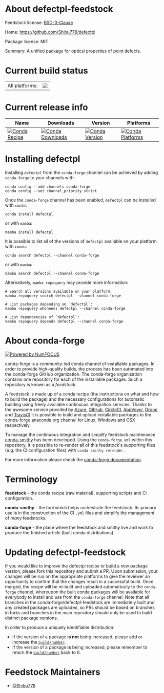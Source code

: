 About defectpl-feedstock
========================

Feedstock license: [BSD-3-Clause](https://github.com/conda-forge/defectpl-feedstock/blob/main/LICENSE.txt)

Home: https://github.com/Shibu778/defectpl

Package license: MIT

Summary: A unified package for optical properties of point defects.

Current build status
====================


<table><tr><td>All platforms:</td>
    <td>
      <a href="https://dev.azure.com/conda-forge/feedstock-builds/_build/latest?definitionId=23777&branchName=main">
        <img src="https://dev.azure.com/conda-forge/feedstock-builds/_apis/build/status/defectpl-feedstock?branchName=main">
      </a>
    </td>
  </tr>
</table>

Current release info
====================

| Name | Downloads | Version | Platforms |
| --- | --- | --- | --- |
| [![Conda Recipe](https://img.shields.io/badge/recipe-defectpl-green.svg)](https://anaconda.org/conda-forge/defectpl) | [![Conda Downloads](https://img.shields.io/conda/dn/conda-forge/defectpl.svg)](https://anaconda.org/conda-forge/defectpl) | [![Conda Version](https://img.shields.io/conda/vn/conda-forge/defectpl.svg)](https://anaconda.org/conda-forge/defectpl) | [![Conda Platforms](https://img.shields.io/conda/pn/conda-forge/defectpl.svg)](https://anaconda.org/conda-forge/defectpl) |

Installing defectpl
===================

Installing `defectpl` from the `conda-forge` channel can be achieved by adding `conda-forge` to your channels with:

```
conda config --add channels conda-forge
conda config --set channel_priority strict
```

Once the `conda-forge` channel has been enabled, `defectpl` can be installed with `conda`:

```
conda install defectpl
```

or with `mamba`:

```
mamba install defectpl
```

It is possible to list all of the versions of `defectpl` available on your platform with `conda`:

```
conda search defectpl --channel conda-forge
```

or with `mamba`:

```
mamba search defectpl --channel conda-forge
```

Alternatively, `mamba repoquery` may provide more information:

```
# Search all versions available on your platform:
mamba repoquery search defectpl --channel conda-forge

# List packages depending on `defectpl`:
mamba repoquery whoneeds defectpl --channel conda-forge

# List dependencies of `defectpl`:
mamba repoquery depends defectpl --channel conda-forge
```


About conda-forge
=================

[![Powered by
NumFOCUS](https://img.shields.io/badge/powered%20by-NumFOCUS-orange.svg?style=flat&colorA=E1523D&colorB=007D8A)](https://numfocus.org)

conda-forge is a community-led conda channel of installable packages.
In order to provide high-quality builds, the process has been automated into the
conda-forge GitHub organization. The conda-forge organization contains one repository
for each of the installable packages. Such a repository is known as a *feedstock*.

A feedstock is made up of a conda recipe (the instructions on what and how to build
the package) and the necessary configurations for automatic building using freely
available continuous integration services. Thanks to the awesome service provided by
[Azure](https://azure.microsoft.com/en-us/services/devops/), [GitHub](https://github.com/),
[CircleCI](https://circleci.com/), [AppVeyor](https://www.appveyor.com/),
[Drone](https://cloud.drone.io/welcome), and [TravisCI](https://travis-ci.com/)
it is possible to build and upload installable packages to the
[conda-forge](https://anaconda.org/conda-forge) [anaconda.org](https://anaconda.org/)
channel for Linux, Windows and OSX respectively.

To manage the continuous integration and simplify feedstock maintenance
[conda-smithy](https://github.com/conda-forge/conda-smithy) has been developed.
Using the ``conda-forge.yml`` within this repository, it is possible to re-render all of
this feedstock's supporting files (e.g. the CI configuration files) with ``conda smithy rerender``.

For more information please check the [conda-forge documentation](https://conda-forge.org/docs/).

Terminology
===========

**feedstock** - the conda recipe (raw material), supporting scripts and CI configuration.

**conda-smithy** - the tool which helps orchestrate the feedstock.
                   Its primary use is in the construction of the CI ``.yml`` files
                   and simplify the management of *many* feedstocks.

**conda-forge** - the place where the feedstock and smithy live and work to
                  produce the finished article (built conda distributions)


Updating defectpl-feedstock
===========================

If you would like to improve the defectpl recipe or build a new
package version, please fork this repository and submit a PR. Upon submission,
your changes will be run on the appropriate platforms to give the reviewer an
opportunity to confirm that the changes result in a successful build. Once
merged, the recipe will be re-built and uploaded automatically to the
`conda-forge` channel, whereupon the built conda packages will be available for
everybody to install and use from the `conda-forge` channel.
Note that all branches in the conda-forge/defectpl-feedstock are
immediately built and any created packages are uploaded, so PRs should be based
on branches in forks and branches in the main repository should only be used to
build distinct package versions.

In order to produce a uniquely identifiable distribution:
 * If the version of a package **is not** being increased, please add or increase
   the [``build/number``](https://docs.conda.io/projects/conda-build/en/latest/resources/define-metadata.html#build-number-and-string).
 * If the version of a package **is** being increased, please remember to return
   the [``build/number``](https://docs.conda.io/projects/conda-build/en/latest/resources/define-metadata.html#build-number-and-string)
   back to 0.

Feedstock Maintainers
=====================

* [@Shibu778](https://github.com/Shibu778/)

